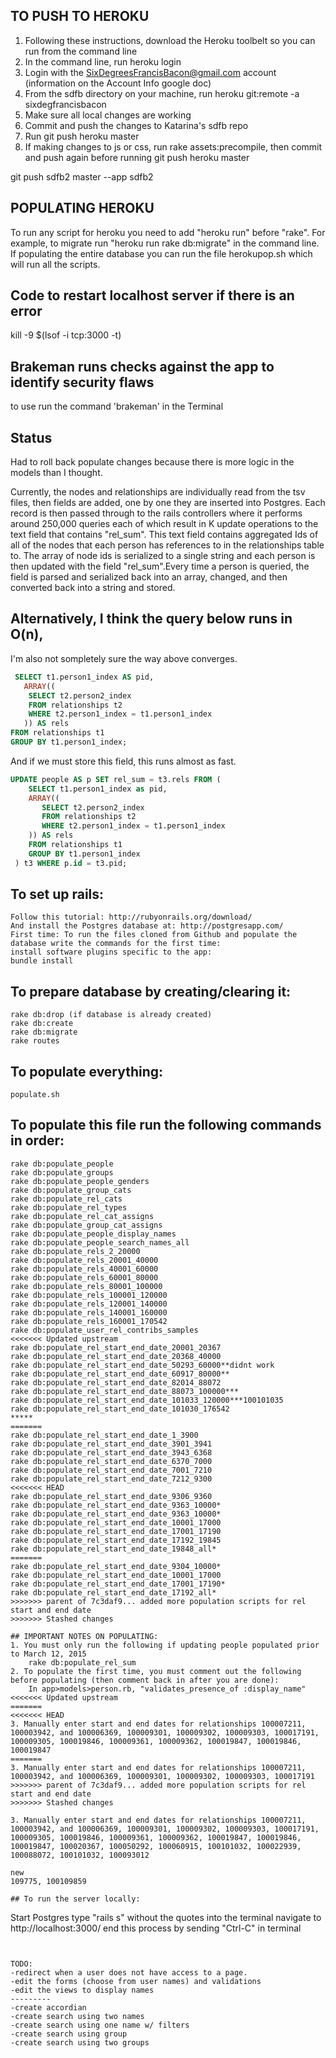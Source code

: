 ## TO PUSH TO HEROKU
1. Following these instructions, download the Heroku toolbelt so you can run from the command line
2. In the command line, run heroku login
3. Login with the SixDegreesFrancisBacon@gmail.com account (information on the Account Info google doc)
4. From the sdfb directory on your machine, run heroku git:remote -a sixdegfrancisbacon
5. Make sure all local changes are working
6. Commit and push the changes to Katarina's sdfb repo
7. Run git push heroku master
8. If making changes to js or css, run rake assets:precompile, then commit and push again before running git push heroku master

git push sdfb2 master
--app sdfb2


## POPULATING HEROKU
To run any script for heroku you need to add "heroku run" before "rake". For example, to migrate run "heroku run rake db:migrate" in the command line.
If populating the entire database you can run the file herokupop.sh which will run all the scripts.


## Code to restart localhost server if there is an error
kill -9 $(lsof -i tcp:3000 -t)

## Brakeman runs checks against the app to identify security flaws
to use run the command 'brakeman' in the Terminal

## Status
Had to roll back populate changes because there 
is more logic in the models than I thought.
 
Currently, the nodes and relationships are 
individually read from the tsv 
files, then fields are added, one by one 
they are inserted into Postgres. Each record is 
then passed through to the rails controllers 
where it performs around 250,000 queries each of 
which result in K update operations to the text 
field that contains "rel_sum". This text field 
contains aggregated Ids of all of the nodes that 
each person has references to in the 
relationships table to. The array of node ids is
serialized to a single string and each person is 
then updated with the field "rel_sum".Every time 
a person is queried, the field is parsed and 
serialized back into an array, changed, and then 
converted back into a string and stored.


## Alternatively, I think the query below runs in O(n), 
I'm also not sompletely sure the way above converges.
```sql
 SELECT t1.person1_index AS pid, 
   ARRAY(( 
    SELECT t2.person2_index 
    FROM relationships t2 
    WHERE t2.person1_index = t1.person1_index
   )) AS rels 
FROM relationships t1 
GROUP BY t1.person1_index;
```
And if we must store this field, 
this runs almost as fast.
```sql
UPDATE people AS p SET rel_sum = t3.rels FROM (
    SELECT t1.person1_index as pid, 
    ARRAY(( 
       SELECT t2.person2_index 
       FROM relationships t2 
       WHERE t2.person1_index = t1.person1_index
    )) AS rels 
    FROM relationships t1 
    GROUP BY t1.person1_index
 ) t3 WHERE p.id = t3.pid;
```

## To set up rails:
```
Follow this tutorial: http://rubyonrails.org/download/
And install the Postgres database at: http://postgresapp.com/
First time: To run the files cloned from Github and populate the database write the commands for the first time:
install software plugins specific to the app:
bundle install
```

## To prepare database by creating/clearing it:

```
rake db:drop (if database is already created)
rake db:create
rake db:migrate
rake routes 
```

## To populate everything:

```
populate.sh
```


## To populate this file run the following commands in order:

```
rake db:populate_people
rake db:populate_groups
rake db:populate_people_genders
rake db:populate_group_cats
rake db:populate_rel_cats
rake db:populate_rel_types
rake db:populate_rel_cat_assigns
rake db:populate_group_cat_assigns
rake db:populate_people_display_names
rake db:populate_people_search_names_all
rake db:populate_rels_2_20000
rake db:populate_rels_20001_40000
rake db:populate_rels_40001_60000
rake db:populate_rels_60001_80000
rake db:populate_rels_80001_100000
rake db:populate_rels_100001_120000
rake db:populate_rels_120001_140000
rake db:populate_rels_140001_160000
rake db:populate_rels_160001_170542
rake db:populate_user_rel_contribs_samples
<<<<<<< Updated upstream
rake db:populate_rel_start_end_date_20001_20367
rake db:populate_rel_start_end_date_20368_40000
rake db:populate_rel_start_end_date_50293_60000**didnt work
rake db:populate_rel_start_end_date_60917_80000**
rake db:populate_rel_start_end_date_82014_88072
rake db:populate_rel_start_end_date_88073_100000***
rake db:populate_rel_start_end_date_101033_120000***100101035
rake db:populate_rel_start_end_date_101030_176542
*****
=======
rake db:populate_rel_start_end_date_1_3900
rake db:populate_rel_start_end_date_3901_3941
rake db:populate_rel_start_end_date_3943_6368
rake db:populate_rel_start_end_date_6370_7000
rake db:populate_rel_start_end_date_7001_7210
rake db:populate_rel_start_end_date_7212_9300
<<<<<<< HEAD
rake db:populate_rel_start_end_date_9306_9360
rake db:populate_rel_start_end_date_9363_10000*
rake db:populate_rel_start_end_date_9363_10000*
rake db:populate_rel_start_end_date_10001_17000
rake db:populate_rel_start_end_date_17001_17190
rake db:populate_rel_start_end_date_17192_19845
rake db:populate_rel_start_end_date_19848_all*
=======
rake db:populate_rel_start_end_date_9304_10000*
rake db:populate_rel_start_end_date_10001_17000
rake db:populate_rel_start_end_date_17001_17190*
rake db:populate_rel_start_end_date_17192_all*
>>>>>>> parent of 7c3daf9... added more population scripts for rel start and end date
>>>>>>> Stashed changes

## IMPORTANT NOTES ON POPULATING:
1. You must only run the following if updating people populated prior to March 12, 2015
    rake db:populate_rel_sum
2. To populate the first time, you must comment out the following before populating (then comment back in after you are done):
    In app>models>person.rb, "validates_presence_of :display_name"
<<<<<<< Updated upstream
=======
<<<<<<< HEAD
3. Manually enter start and end dates for relationships 100007211, 100003942, and 100006369, 100009301, 100009302, 100009303, 100017191, 100009305, 100019846, 100009361, 100009362, 100019847, 100019846, 100019847
=======
3. Manually enter start and end dates for relationships 100007211, 100003942, and 100006369, 100009301, 100009302, 100009303, 100017191
>>>>>>> parent of 7c3daf9... added more population scripts for rel start and end date
>>>>>>> Stashed changes

3. Manually enter start and end dates for relationships 100007211, 100003942, and 100006369, 100009301, 100009302, 100009303, 100017191, 100009305, 100019846, 100009361, 100009362, 100019847, 100019846, 100019847, 100020367, 100050292, 100060915, 100101032, 100022939, 100088072, 100101032, 100093012

new
109775, 100109859

## To run the server locally:

```
Start Postgres
type "rails s" without the quotes into the terminal
navigate to http://localhost:3000/
end this process by sending "Ctrl-C" in terminal
```


TODO:
-redirect when a user does not have access to a page.
-edit the forms (choose from user names) and validations
-edit the views to display names
---------
-create accordian
-create search using two names
-create search using one name w/ filters
-create search using group
-create search using two groups
